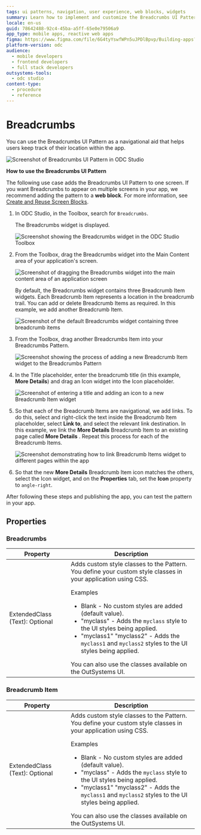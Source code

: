 ```yaml
---
tags: ui patterns, navigation, user experience, web blocks, widgets
summary: Learn how to implement and customize the Breadcrumbs UI Pattern in OutSystems Developer Cloud (ODC) to enhance app navigation.
locale: en-us
guid: 78642488-92c4-45ba-a5ff-65e0e79506a9
app_type: mobile apps, reactive web apps
figma: https://www.figma.com/file/6G4tyYswfWPn5uJPDlBpvp/Building-apps?type=design&node-id=3208%3A17141&t=ZwHw8hXeFhwYsO5V-1
platform-version: odc
audience:
  - mobile developers
  - frontend developers
  - full stack developers
outsystems-tools:
  - odc studio
content-type:
  - procedure
  - reference
---
```


# Breadcrumbs

You can use the Breadcrumbs UI Pattern as a navigational aid that helps users keep track of their location within the app.

![Screenshot of Breadcrumbs UI Pattern in ODC Studio](images/breadcrumbs-2-ss.png "Breadcrumbs UI Pattern in ODC Studio")

**How to use the Breadcrumbs UI Pattern**

The following use case adds the Breadcrumbs UI Pattern to one screen. If you want Breadcrumbs to appear on multiple screens in your app, we recommend adding the pattern to a **web block**. For more information, see [Create and Reuse Screen Blocks](../../reuse/block-create-reuse.md).

1. In ODC Studio, in the Toolbox, search for `Breadcrumbs`.
  
    The Breadcrumbs widget is displayed.

    ![Screenshot showing the Breadcrumbs widget in the ODC Studio Toolbox](images/breadcrumbs-8-ss.png "Breadcrumbs Widget in Toolbox")

1. From the Toolbox, drag the Breadcrumbs widget into the Main Content area of your application's screen.

    ![Screenshot of dragging the Breadcrumbs widget into the main content area of an application screen](images/breadcrumbs-9-ss.png "Dragging Breadcrumbs Widget into Main Content Area")

    By default, the Breadcrumbs widget contains three Breadcrumb Item widgets. Each Breadcrumb Item represents a location in the breadcrumb trail. You can add or delete Breadcrumb Items as required. In this example, we add another Breadcrumb Item.

    ![Screenshot of the default Breadcrumbs widget containing three breadcrumb items](images/breadcrumbs-1-ss.png "Default Breadcrumbs Widget with Three Items")

1. From the Toolbox, drag another Breadcrumbs Item into your Breadcrumbs Pattern.

    ![Screenshot showing the process of adding a new Breadcrumb Item widget to the Breadcrumbs Pattern](images/breadcrumbs-10-ss.png "Adding a New Breadcrumb Item widget")
        
1. In the Title placeholder, enter the breadcrumb title (in this example, **More Details**) and drag an Icon widget into the Icon placeholder.

    ![Screenshot of entering a title and adding an icon to a new Breadcrumb Item widget](images/breadcrumbs-11-ss.png "Entering Title and Adding Icon to Breadcrumb Item Widget")

1. So that each of the Breadcrumb Items are navigational, we add links. To do this, select and right-click the text inside the Breadcrumb Item placeholder, select **Link to**, and select the relevant link destination. In this example, we link the **More Details** Breadcrumb Item to an existing page called **More Details** . Repeat this process for each of the Breadcrumb Items.

    ![Screenshot demonstrating how to link Breadcrumb Items widget to different pages within the app](images/breadcrumbs-3-ss.png "Linking Breadcrumb Items Widget to Pages")

1. So that the new **More Details** Breadcrumb Item icon matches the others, select the Icon widget, and on the **Properties** tab, set the **Icon** property to `angle-right`.

After following these steps and publishing the app, you can test the pattern in your app.

## Properties

### Breadcrumbs

| Property                       | Description                                                                                                                                                                                                                                                                                                                                                                                                                                                                                                                                                                                                              |
|--------------------------------|--------------------------------------------------------------------------------------------------------------------------------------------------------------------------------------------------------------------------------------------------------------------------------------------------------------------------------------------------------------------------------------------------------------------------------------------------------------------------------------------------------------------------------------------------------------------------------------------------------------------------|
| ExtendedClass (Text): Optional | Adds custom style classes to the Pattern. You define your custom style classes in your application using CSS. <p>Examples <ul><li>Blank - No custom styles are added (default value).</li><li>"myclass" - Adds the ``myclass`` style to the UI styles being applied.</li><li>"myclass1" "myclass2" - Adds the ``myclass1`` and ``myclass2`` styles to the UI styles being applied.</li></ul></p>You can also use the classes available on the OutSystems UI. |

### Breadcrumb Item

| Property                       | Description                                                                                                                                                                                                                                                                                                                                                                                                                                                                                                                                                                                                              |
|--------------------------------|--------------------------------------------------------------------------------------------------------------------------------------------------------------------------------------------------------------------------------------------------------------------------------------------------------------------------------------------------------------------------------------------------------------------------------------------------------------------------------------------------------------------------------------------------------------------------------------------------------------------------|
| ExtendedClass (Text): Optional | Adds custom style classes to the Pattern. You define your custom style classes in your application using CSS. <p>Examples <ul><li>Blank - No custom styles are added (default value).</li><li>"myclass" - Adds the ``myclass`` style to the UI styles being applied.</li><li>"myclass1" "myclass2" - Adds the ``myclass1`` and ``myclass2`` styles to the UI styles being applied.</li></ul></p>You can also use the classes available on the OutSystems UI. |
